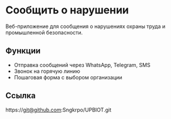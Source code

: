 # Сообщить о нарушении

Веб-приложение для сообщения о нарушениях охраны труда и промышленной безопасности.

## Функции
- Отправка сообщений через WhatsApp, Telegram, SMS
- Звонок на горячую линию
- Пошаговая форма с выбором организации

## Ссылка
https://git@github.com:Sngkrpo/UPBIOT.git
